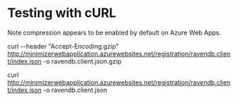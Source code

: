 ﻿
# Testing with cURL

Note compression appears to be enabled by default on Azure Web Apps.

curl --header "Accept-Encoding:gzip" http://minimizerwebapplication.azurewebsites.net/registration/ravendb.client/index.json -o ravendb.client.json.gzip

curl http://minimizerwebapplication.azurewebsites.net/registration/ravendb.client/index.json -o ravendb.client.json

